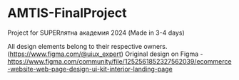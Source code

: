 # AMTIS-FinalProject
Project for SUPERлятна академия 2024
(Made in 3-4 days)

All design elements belong to their respective owners. (https://www.figma.com/@uiux_expert)
Original design on Figma - https://www.figma.com/community/file/1252561852327562039/ecommerce-website-web-page-design-ui-kit-interior-landing-page
